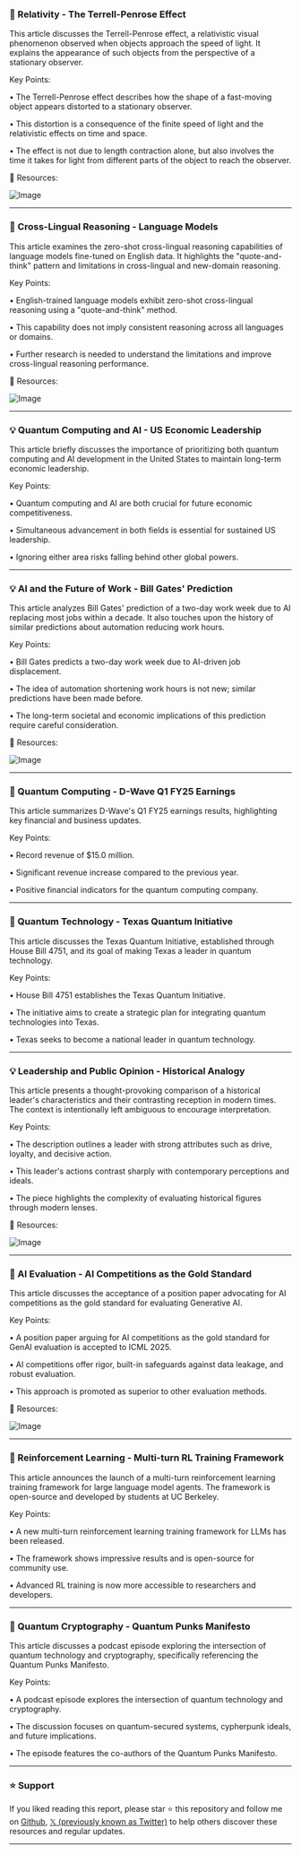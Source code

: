 ### 🤖 Relativity - The Terrell-Penrose Effect

This article discusses the Terrell-Penrose effect, a relativistic visual phenomenon observed when objects approach the speed of light.  It explains the appearance of such objects from the perspective of a stationary observer.

Key Points:

• The Terrell-Penrose effect describes how the shape of a fast-moving object appears distorted to a stationary observer.


• This distortion is a consequence of the finite speed of light and the relativistic effects on time and space.


• The effect is not due to length contraction alone, but also involves the time it takes for light from different parts of the object to reach the observer.


🔗 Resources:

![Image](https://pbs.twimg.com/tweet_video_thumb/Gql3EwFX0AAWc3W.jpg)


---
### 🤖 Cross-Lingual Reasoning - Language Models

This article examines the zero-shot cross-lingual reasoning capabilities of language models fine-tuned on English data.  It highlights the "quote-and-think" pattern and limitations in cross-lingual and new-domain reasoning.

Key Points:

• English-trained language models exhibit zero-shot cross-lingual reasoning using a "quote-and-think" method.


• This capability does not imply consistent reasoning across all languages or domains.


• Further research is needed to understand the limitations and improve cross-lingual reasoning performance.


🔗 Resources:

![Image](https://pbs.twimg.com/media/GqgyX4mWMAAbdQ9?format=png&name=small)


---
### 💡 Quantum Computing and AI - US Economic Leadership

This article briefly discusses the importance of prioritizing both quantum computing and AI development in the United States to maintain long-term economic leadership.

Key Points:

•  Quantum computing and AI are both crucial for future economic competitiveness.


•  Simultaneous advancement in both fields is essential for sustained US leadership.


•  Ignoring either area risks falling behind other global powers.


---
### 💡 AI and the Future of Work - Bill Gates' Prediction

This article analyzes Bill Gates' prediction of a two-day work week due to AI replacing most jobs within a decade.  It also touches upon the history of similar predictions about automation reducing work hours.

Key Points:

• Bill Gates predicts a two-day work week due to AI-driven job displacement.


•  The idea of automation shortening work hours is not new; similar predictions have been made before.


•  The long-term societal and economic implications of this prediction require careful consideration.


🔗 Resources:

![Image](https://pbs.twimg.com/media/GqaNnsLXMAAFHiX?format=jpg&name=small)


---
### 🚀 Quantum Computing - D-Wave Q1 FY25 Earnings

This article summarizes D-Wave's Q1 FY25 earnings results, highlighting key financial and business updates.

Key Points:

• Record revenue of $15.0 million.


• Significant revenue increase compared to the previous year.


• Positive financial indicators for the quantum computing company.


---
### 🚀 Quantum Technology - Texas Quantum Initiative

This article discusses the Texas Quantum Initiative, established through House Bill 4751, and its goal of making Texas a leader in quantum technology.

Key Points:

• House Bill 4751 establishes the Texas Quantum Initiative.


• The initiative aims to create a strategic plan for integrating quantum technologies into Texas.


• Texas seeks to become a national leader in quantum technology.


---
### 💡 Leadership and Public Opinion - Historical Analogy

This article presents a thought-provoking comparison of a historical leader's characteristics and their contrasting reception in modern times.  The context is intentionally left ambiguous to encourage interpretation.

Key Points:

• The description outlines a leader with strong attributes such as drive, loyalty, and decisive action.


• This leader's actions contrast sharply with contemporary perceptions and ideals.


•  The piece highlights the complexity of evaluating historical figures through modern lenses.


🔗 Resources:

![Image](https://pbs.twimg.com/amplify_video_thumb/1920353135660244992/img/zRgqqaY9DawKsRSA.jpg)


---
### 🚀 AI Evaluation - AI Competitions as the Gold Standard

This article discusses the acceptance of a position paper advocating for AI competitions as the gold standard for evaluating Generative AI.

Key Points:

• A position paper arguing for AI competitions as the gold standard for GenAI evaluation is accepted to ICML 2025.


• AI competitions offer rigor, built-in safeguards against data leakage, and robust evaluation.


• This approach is promoted as superior to other evaluation methods.


🔗 Resources:

![Image](https://pbs.twimg.com/media/GqXWDNQXEAAuePz?format=jpg&name=small)


---
### 🚀 Reinforcement Learning - Multi-turn RL Training Framework

This article announces the launch of a multi-turn reinforcement learning training framework for large language model agents.  The framework is open-source and developed by students at UC Berkeley.

Key Points:

• A new multi-turn reinforcement learning training framework for LLMs has been released.


• The framework shows impressive results and is open-source for community use.


•  Advanced RL training is now more accessible to researchers and developers.


---
### 🤖 Quantum Cryptography - Quantum Punks Manifesto

This article discusses a podcast episode exploring the intersection of quantum technology and cryptography, specifically referencing the Quantum Punks Manifesto.

Key Points:

• A podcast episode explores the intersection of quantum technology and cryptography.


• The discussion focuses on quantum-secured systems, cypherpunk ideals, and future implications.


•  The episode features the co-authors of the Quantum Punks Manifesto.


---

### ⭐️ Support

If you liked reading this report, please star ⭐️ this repository and follow me on [Github](https://github.com/Drix10), [𝕏 (previously known as Twitter)](https://x.com/DRIX_10_) to help others discover these resources and regular updates.

---